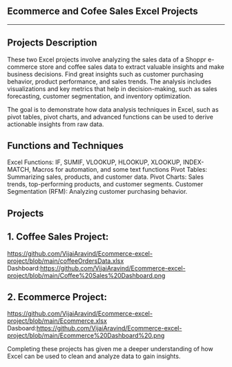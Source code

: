 ## **Ecommerce and Cofee Sales Excel Projects**
---
## **Projects Description**
These two Excel projects involve analyzing the sales data of a Shoppr e-commerce store and coffee sales data to extract valuable insights and make business decisions. Find great insights such as customer purchasing behavior, product performance, and sales trends. The analysis includes visualizations and key metrics that help in decision-making, such as sales forecasting, customer segmentation, and inventory optimization.

The goal is to demonstrate how data analysis techniques in Excel, such as pivot tables, pivot charts, and advanced functions can be used to derive actionable insights from raw data.

## **Functions and Techniques**
Excel Functions: IF, SUMIF, VLOOKUP, HLOOKUP, XLOOKUP, INDEX-MATCH, Macros for automation, and some text functions
Pivot Tables: Summarizing sales, products, and customer data.
Pivot Charts: Sales trends, top-performing products, and customer segments.
Customer Segmentation (RFM): Analyzing customer purchasing behavior.

## **Projects**
## **1. Coffee Sales Project:** 
  https://github.com/VijaiAravind/Ecommerce-excel-project/blob/main/coffeeOrdersData.xlsx
  Dashboard:https://github.com/VijaiAravind/Ecommerce-excel-project/blob/main/Coffee%20Sales%20Dashboard.png

## **2. Ecommerce Project:**
  https://github.com/VijaiAravind/Ecommerce-excel-project/blob/main/Ecommerce.xlsx
  Dasboard:https://github.com/VijaiAravind/Ecommerce-excel-project/blob/main/Ecommerce%20Dashboard%20.png
  

Completing these projects has given me a deeper understanding of how Excel can be used to clean and analyze data to gain insights.

